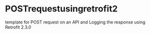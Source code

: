 # POSTrequestusingretrofit2
template for POST request on an API and Logging the response using Retrofit 2.3.0
